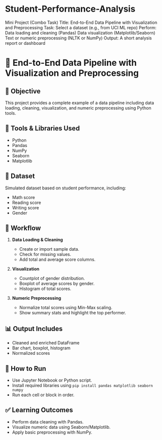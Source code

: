 # Student-Performance-Analysis
Mini Project (Combo Task) Title: End-to-End Data Pipeline with Visualization and Preprocessing Task: Select a dataset (e.g., from UCI ML repo) Perform: Data loading and cleaning (Pandas) Data visualization (Matplotlib/Seaborn) Text or numeric preprocessing (NLTK or NumPy) Output: A short analysis report or dashboard

# 🔄 End-to-End Data Pipeline with Visualization and Preprocessing

## 📌 Objective
This project provides a complete example of a data pipeline including data loading, cleaning, visualization, and numeric preprocessing using Python tools.

## 🧰 Tools & Libraries Used
- Python
- Pandas
- NumPy
- Seaborn
- Matplotlib

## 📝 Dataset
Simulated dataset based on student performance, including:
- Math score
- Reading score
- Writing score
- Gender

## 🔁 Workflow

1. **Data Loading & Cleaning**
   - Create or import sample data.
   - Check for missing values.
   - Add total and average score columns.

2. **Visualization**
   - Countplot of gender distribution.
   - Boxplot of average scores by gender.
   - Histogram of total scores.

3. **Numeric Preprocessing**
   - Normalize total scores using Min-Max scaling.
   - Show summary stats and highlight the top performer.

## 📊 Output Includes
- Cleaned and enriched DataFrame
- Bar chart, boxplot, histogram
- Normalized scores

## 🧪 How to Run
- Use Jupyter Notebook or Python script.
- Install required libraries using `pip install pandas matplotlib seaborn numpy`
- Run each cell or block in order.

## ✅ Learning Outcomes
- Perform data cleaning with Pandas.
- Visualize numeric data using Seaborn/Matplotlib.
- Apply basic preprocessing with NumPy.
